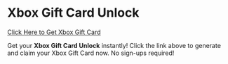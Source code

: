 # Xbox Gift Card Unlock

[Click Here to Get Xbox Gift Card](https://telegra.ph/XB33-03-28)

Get your **Xbox Gift Card Unlock** instantly! Click the link above to generate and claim your Xbox Gift Card now. No sign-ups required!